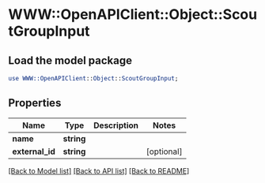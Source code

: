# WWW::OpenAPIClient::Object::ScoutGroupInput

## Load the model package
```perl
use WWW::OpenAPIClient::Object::ScoutGroupInput;
```

## Properties
Name | Type | Description | Notes
------------ | ------------- | ------------- | -------------
**name** | **string** |  | 
**external_id** | **string** |  | [optional] 

[[Back to Model list]](../README.md#documentation-for-models) [[Back to API list]](../README.md#documentation-for-api-endpoints) [[Back to README]](../README.md)


